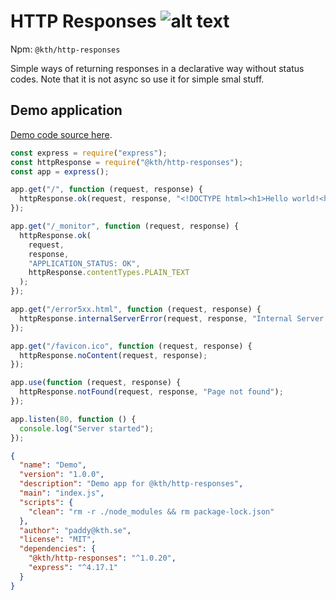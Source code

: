 # HTTP Responses ![alt text](https://api.travis-ci.org/KTH/http-responses.svg?branch=master)

Npm: `@kth/http-responses`

Simple ways of returning responses in a declarative way without status codes.
Note that it is not async so use it for simple smal stuff.


## Demo application

[Demo code source here](https://github.com/KTH/http-responses/tree/master/demo-app/).


```javascript
const express = require("express");
const httpResponse = require("@kth/http-responses");
const app = express();

app.get("/", function (request, response) {
  httpResponse.ok(request, response, "<!DOCTYPE html><h1>Hello world!<h1>");
});

app.get("/_monitor", function (request, response) {
  httpResponse.ok(
    request,
    response,
    "APPLICATION_STATUS: OK",
    httpResponse.contentTypes.PLAIN_TEXT
  );
});

app.get("/error5xx.html", function (request, response) {
  httpResponse.internalServerError(request, response, "Internal Server Error");
});

app.get("/favicon.ico", function (request, response) {
  httpResponse.noContent(request, response);
});

app.use(function (request, response) {
  httpResponse.notFound(request, response, "Page not found");
});

app.listen(80, function () {
  console.log("Server started");
});
```

```json
{
  "name": "Demo",
  "version": "1.0.0",
  "description": "Demo app for @kth/http-responses",
  "main": "index.js",
  "scripts": {
    "clean": "rm -r ./node_modules && rm package-lock.json"
  },
  "author": "paddy@kth.se",
  "license": "MIT",
  "dependencies": {
    "@kth/http-responses": "^1.0.20",
    "express": "^4.17.1"
  }
}
```
